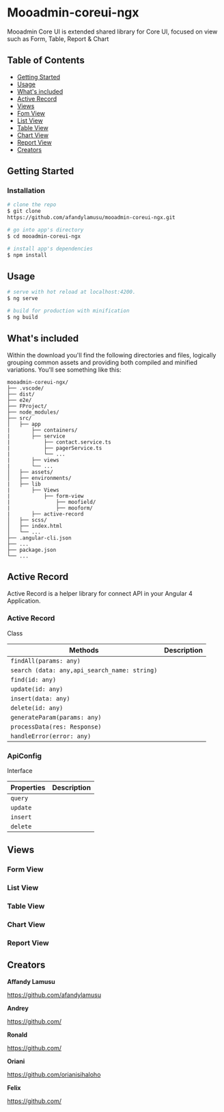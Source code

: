 # Mooadmin-coreui-ngx
Mooadmin Core UI is extended shared library for Core UI, focused on view such as Form, Table, Report & Chart

## Table of Contents
* [Getting Started](#getting-started)
* [Usage](#usage)
* [What's included](#whats-included)
* [Active Record](#active-record)
* [Views](#Views)
* [Fom View](#form-view)
* [List View](#list-view)
* [Table View](#table-view)
* [Chart View](#chart-view)
* [Report View](#report-view)
* [Creators](#creators)

## Getting Started
### Installation

``` bash
# clone the repo
$ git clone 
https://github.com/afandylamusu/mooadmin-coreui-ngx.git 

# go into app's directory
$ cd mooadmin-coreui-ngx

# install app's dependencies
$ npm install
```

## Usage

``` bash
# serve with hot reload at localhost:4200.
$ ng serve

# build for production with minification
$ ng build
```
## What's included
Within the download you'll find the following directories and files, logically grouping common assets and providing both compiled and minified variations. You'll see something like this:

```
mooadmin-coreui-ngx/
├── .vscode/
├── dist/
├── e2e/
├── FProject/
├── node_modules/
├── src/
│   ├── app
|       ├── containers/
|       ├── service
|           ├── contact.service.ts
|           ├── pagerService.ts
|           └── ...
|       ├── views
|       └── ...
│   ├── assets/
│   ├── environments/
|   ├── lib
|       ├── Views
|           ├── form-view
|               ├── moofield/
|               ├── mooform/
|       ├── active-record   
│   ├── scss/
│   ├── index.html
│   └── ...
├── .angular-cli.json
├── ...
├── package.json
└── ...
```
## Active Record

Active Record is a helper library for connect API in your Angular 4 Application.

### Active Record
 Class   

| Methods       | Description                                                                                                           |
| ---------         | -----------                                                                                                           |
| `findAll(params: any)`            |                                                                                            |
| `search (data: any,api_search_name: string)`           |                           |
| `find(id: any)`       |  |
| `update(id: any)  `       |                                                                                          |
| `insert(data: any) ` |                            |
| `delete(id: any)  `       |                                    |
| `generateParam(params: any) `      |                   |
| `processData(res: Response)  `      |                     |
| `handleError(error: any)  `      |                        |


### ApiConfig
 Interface

| Properties     | Description                                                                                                           |
| ---------         | -----------                                                                                                           |
| `query`            |                                                                                            |
| `update`           |                           |
| `insert`       |  |
| `delete` |                            |


## Views
 ### Form View
 ### List View
 ### Table View
 ### Chart View
 ### Report View


## Creators
**Affandy Lamusu**

<https://github.com/afandylamusu>

**Andrey**

<https://github.com/>


**Ronald**

<https://github.com/>


**Oriani**

<https://github.com/orianisihaloho>

**Felix**

<https://github.com/>




